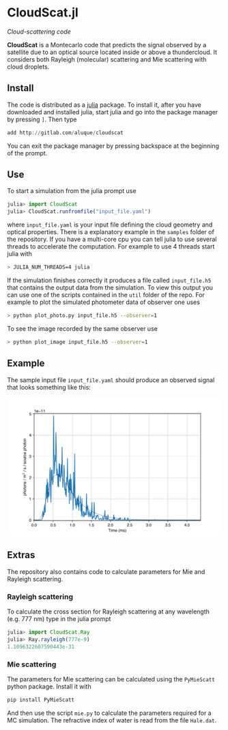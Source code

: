 # CloudScat.jl

*Cloud-scattering code*

**CloudScat** is a Montecarlo code that predicts the signal observed by a satellite due to an optical source located inside or above a thundercloud.  It considers both Rayleigh (molecular) scattering and Mie scattering with cloud droplets.


## Install

The code is distributed as a [julia](https://julialang.org) package.  To install it, after you have downloaded and installed julia, start julia and go into the package manager by pressing `]`.  Then type

```julia
add http://gitlab.com/aluque/cloudscat
```
You can exit the package manager by pressing backspace at the beginning of the prompt.

## Use

To start a simulation from the julia prompt use

```julia
julia> import CloudScat
julia> CloudScat.runfromfile("input_file.yaml")
```

where `input_file.yaml` is your input file defining the cloud geometry and optical properties. There is a explanatory example in the `samples` folder of the repository. If you have a multi-core cpu you can tell julia to use several threads to accelerate the computation.  For example to use 4 threads start julia with

```bash
> JULIA_NUM_THREADS=4 julia
```


If the simulation finishes correctly it produces a file called `input_file.h5` that contains the output data from the simulation. To view this output you can use one of the scripts contained in the `util` folder of the repo. For example to plot the simulated photometer data of observer one uses

```bash
> python plot_photo.py input_file.h5 --observer=1
```

To see the image recorded by the same observer use
```bash
> python plot_image input_file.h5 --observer=1
```

## Example

The sample input file `input_file.yaml` should produce an observed signal that looks something like this:

![input_file.png](samples/input_file.png)

## Extras

The repository also contains code to calculate parameters for Mie and Rayleigh scattering.

### Rayleigh scattering

To calculate the cross section for Rayleigh scattering at any wavelength (e.g. 777 nm) type in the julia prompt
```julia
julia> import CloudScat.Ray
julia> Ray.rayleigh(777e-9) 
1.1096322607590443e-31
```

### Mie scattering
The parameters for Mie scattering can be calculated using the `PyMieScatt` python package.  Install it with
```bash
pip install PyMieScatt
```
And then use the script `mie.py` to calculate the parameters required for a MC simulation. The refractive index of water is read from the file `Hale.dat`.

